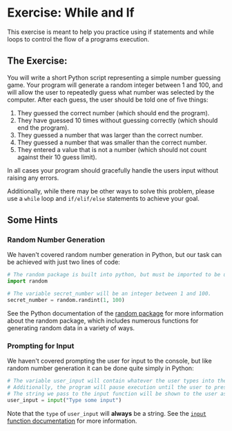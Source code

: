 # Exercise: While and If

This exercise is meant to help you practice using if statements and while loops to control the flow of a programs execution.

## The Exercise:

You will write a short Python script representing a simple number guessing game. Your program will generate a random integer between 1 and 100, and will allow the user to repeatedly guess what number was selected by the computer. After each guess, the user should be told one of five things:

1. They guessed the correct number (which should end the program).
2. They have guessed 10 times without guessing correctly (which should end the program).
3. They guessed a number that was larger than the correct number.
4. They guessed a number that was smaller than the correct number.
5. They entered a value that is not a number (which should not count against their 10 guess limit).

In all cases your program should gracefully handle the users input without raising any errors.

Additionally, while there may be other ways to solve this problem, please use a `while` loop and `if/elif/else` statements to achieve your goal.

## Some Hints

### Random Number Generation

We haven't covered random number generation in Python, but our task can be achieved with just two lines of code:

```python
# The random package is built into python, but must be imported to be used.
import random

# The variable secret_number will be an integer between 1 and 100.
secret_number = random.randint(1, 100)
```

See the Python documentation of the [random package](https://docs.python.org/3/library/random.html) for more information about the random package, which includes numerous functions for generating random data in a variety of ways.

### Prompting for Input

We haven't covered prompting the user for input to the console, but like random number generation it can be done quite simply in Python:

```python
# The variable user_input will contain whatever the user types into the console.
# Additionally, the program will pause execution until the user to presses the enter key.
# The string we pass to the input function will be shown to the user as a prompt
user_input = input("Type some input")
```

Note that the `type` of `user_input` will **always** be a string. See the [`input` function documentation](https://docs.python.org/3/library/functions.html#input) for more information.
